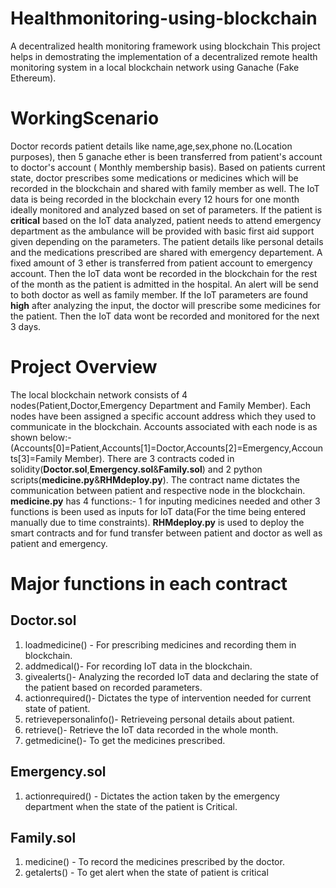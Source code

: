 # Healthmonitoring-using-blockchain
A decentralized health monitoring framework using blockchain
This project helps in demostrating the implementation of a decentralized remote health monitoring system in a local blockchain network using Ganache (Fake Ethereum).

# WorkingScenario
Doctor records patient details like name,age,sex,phone no.(Location purposes), then 5 ganache ether is been transferred from patient's account to doctor's account ( Monthly membership basis).
Based on patients current state, doctor prescribes some medications or medicines which will be recorded in the blockchain and shared with family member as well.
The IoT data is being recorded in the blockchain every 12 hours for one month ideally monitored and analyzed based on set of parameters.
If the patient is **critical** based on the IoT data analyzed, patient needs to attend emergency department as the ambulance will be provided with basic first aid support given depending on the parameters. The patient details like personal details and the medications prescribed are shared with emergency departement. A fixed amount of 3 ether is transferred from patient account to emergency account. Then the IoT data wont be recorded in the blockchain for the rest of the month as the patient is admitted in the hospital. An alert will be send to both doctor as well as family member.
If the IoT parameters are found **high** after analyzing the input, the doctor will prescribe some medicines for the patient. Then the IoT data wont be recorded and monitored for the next 3 days.

#  Project Overview 

The local blockchain network consists of 4 nodes(Patient,Doctor,Emergency Department and Family Member). Each nodes have been assigned a specific account address which they used to communicate in the blockchain. 
Accounts associated with each node is as shown below:- (Accounts[0]=Patient,Accounts[1]=Doctor,Accounts[2]=Emergency,Accounts[3]=Family Member).
There are 3 contracts coded in solidity(**Doctor.sol**,**Emergency.sol**&**Family.sol**) and 2 python scripts(**medicine.py**&**RHMdeploy.py**). The contract name dictates the communication between patient and respective node in the blockchain.
**medicine.py** has 4 functions:- 1 for inputing medicines needed and other 3 functions is been used as inputs for IoT data(For the time being entered manually due to time constraints). **RHMdeploy.py** is used to deploy the smart contracts and for fund transfer between patient and doctor as well as patient and emergency.

# Major functions in each contract

## Doctor.sol

1. loadmedicine() - For prescribing medicines and recording them in blockchain.
2. addmedical()- For recording IoT data in the blockchain.
3. givealerts()- Analyzing the recorded IoT data and declaring the state of the patient based on recorded parameters.
4. actionrequired()- Dictates the type of intervention needed for current state of patient.
5. retrievepersonalinfo()- Retrieveing personal details about patient.
6. retrieve()- Retrieve the IoT data recorded in the whole month.
7. getmedicine()- To get the medicines prescribed.

## Emergency.sol

1. actionrequired() - Dictates the action taken by the emergency department when the state of the patient is Critical.


## Family.sol
1. medicine() - To record the medicines prescribed by the doctor.
2. getalerts() - To get alert when the state of patient is critical
